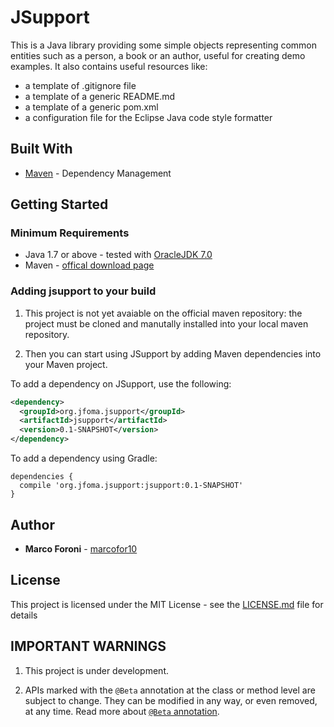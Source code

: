 # JSupport

This is a Java library providing some simple objects representing common entities such as a person, a book or an author, useful for creating demo examples. It also contains useful resources like:

* a template of .gitignore file
* a template of a generic README.md
* a template of a generic pom.xml
* a configuration file for the Eclipse Java code style formatter  

## Built With

* [Maven](https://maven.apache.org/) - Dependency Management

## Getting Started

### Minimum Requirements

* Java 1.7 or above - tested with [OracleJDK 7.0](http://www.oracle.com/technetwork/java/javase/downloads/java-archive-downloads-javase7-521261.html)
* Maven - [offical download page](https://maven.apache.org/download.cgi)

### Adding jsupport to your build

1. This project is not yet avaiable on the official maven repository: the project must be cloned and manutally installed into your local maven repository.

1. Then you can start using JSupport by adding Maven dependencies into your Maven project.

To add a dependency on JSupport, use the following:
```xml
<dependency>
  <groupId>org.jfoma.jsupport</groupId>
  <artifactId>jsupport</artifactId>
  <version>0.1-SNAPSHOT</version>
</dependency>
```

To add a dependency using Gradle:
```
dependencies {
  compile 'org.jfoma.jsupport:jsupport:0.1-SNAPSHOT'
}
```

## Author

* **Marco Foroni** - [marcofor10](https://github.com/marcofor10)

## License

This project is licensed under the MIT License - see the [LICENSE.md](https://github.com/marcofor10/jsupport/blob/master/LICENSE) file for details


## IMPORTANT WARNINGS

1. This project is under development.

1. APIs marked with the `@Beta` annotation at the class or method level
are subject to change. They can be modified in any way, or even
removed, at any time. Read more about [`@Beta` annotation](https://github.com/google/guava#important-warnings).
